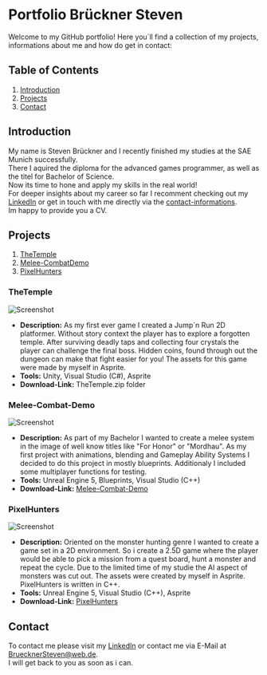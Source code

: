 # Portfolio Brückner Steven

Welcome to my GitHub portfolio! Here you´ll find a collection of my projects, informations about me and how do get in contact:

## Table of Contents
1. [Introduction](#introduction)
2. [Projects](#projects)
3. [Contact](#contact)

## Introduction
My name is Steven Brückner and I recently finished my studies at the SAE Munich successfully. <br>
There I aquired the diploma for the advanced games programmer, as well as the titel for Bachelor of Science. <br>
Now its time to hone and apply my skills in the real world! <br>
For deeper insights about my career so far I recomment checking out my [LinkedIn](https://www.linkedin.com/in/steven-br%C3%BCckner-202305333/) or get in touch with me directly via the [contact-informations](#contact). <br>
Im happy to provide you a CV.

## Projects
1. [TheTemple](#thetemple)
2. [Melee-CombatDemo](#melee-combat-demo)
3. [PixelHunters](#pixelhunters)

### TheTemple
![Screenshot](https://media.licdn.com/dms/image/v2/D4D2DAQG5bKIWZFOjkw/profile-treasury-image-shrink_800_800/profile-treasury-image-shrink_800_800/0/1729525015316?e=1731600000&v=beta&t=XyYeq_528Y9omO38i7mlW0j8tmOxrakUyw_7O5IVZDw)
- **Description:** As my first ever game I created a Jump´n Run 2D platformer. Without story context the player has to explore a forgotten temple. After surviving deadly taps and collecting four crystals the player can challenge the final boss. Hidden coins, found through out the dungeon can make that fight easier for you! The assets for this game were made by myself in Asprite.
-  **Tools:** Unity, Visual Studio (C#), Asprite
-  **Download-Link:** TheTemple.zip folder
  
### Melee-Combat-Demo

![Screenshot](https://media.licdn.com/dms/image/v2/D4D2DAQE0any8kQqGKQ/profile-treasury-image-shrink_800_800/profile-treasury-image-shrink_800_800/0/1729529995842?e=1731603600&v=beta&t=ehZWaO2Id93P46VYwLGinCv1mW5Ii_AxpNwmXY-7bds)
- **Description:** As part of my Bachelor I wanted to create a melee system in the image of well know titles like "For Honor" or "Mordhau".
                As my first project with animations, blending and Gameplay Ability Systems I decided to do this project in mostly blueprints. 
                Additionaly I included some multiplayer functions for testing.
-  **Tools:** Unreal Engine 5, Blueprints, Visual Studio (C++)
-  **Download-Link:** [Melee-Combat-Demo](https://www.dropbox.com/scl/fi/q1y3g7d5a0beja16kcgfm/Executable-Demo.zip?rlkey=55k69jv3siz3czy4xjobnc3zn&st=sjuods4k&dl=0)

### PixelHunters

![Screenshot](https://media.licdn.com/dms/image/v2/D4D2DAQEiRnfLdBaM_w/profile-treasury-image-shrink_800_800/profile-treasury-image-shrink_800_800/0/1729528852132?e=1731600000&v=beta&t=_AwfzQYp7wfLlerZpIQhSSrtEuVgurF0WeU7-J1HkzM)
- **Description:** Oriented on the monster hunting genre I wanted to create a game set in a 2D environment. So i create a 2.5D game where the player would be able to pick a mission from a quest board, hunt a monster and repeat the cycle. Due to the limited time of my studie the AI aspect of monsters was cut out. The assets were created by myself in Asprite. PixelHunters is written in C++.
-  **Tools:** Unreal Engine 5, Visual Studio (C++), Asprite
-  **Download-Link:** [PixelHunters](https://www.dropbox.com/scl/fi/o092ss3fril9152dl4nc4/Executable-PixelHunters.zip?rlkey=x8sxbx4frojafaqie0yr9r6k4&st=p3m6z47j&dl=0)

## Contact
To contact me please visit my [LinkedIn](https://www.linkedin.com/in/steven-br%C3%BCckner-202305333/) or contact me via E-Mail at BruecknerSteven@web.de.<br>
I will get back to you as soon as i can.
